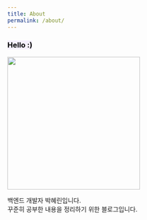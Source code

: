 ```yaml
---
title: About
permalink: /about/
---
```


<h3>
<mark style='background-color: #f5f0ff'><font color= "black"> Hello :) </font></mark>  
</h3>

<img src="https://user-images.githubusercontent.com/33855307/161900677-c292fb91-976f-451c-b687-223d21721d15.JPEG" width="300"/>
 


백엔드 개발자 박혜린입니다.    
꾸준히 공부한 내용을 정리하기 위한 블로그입니다.  
